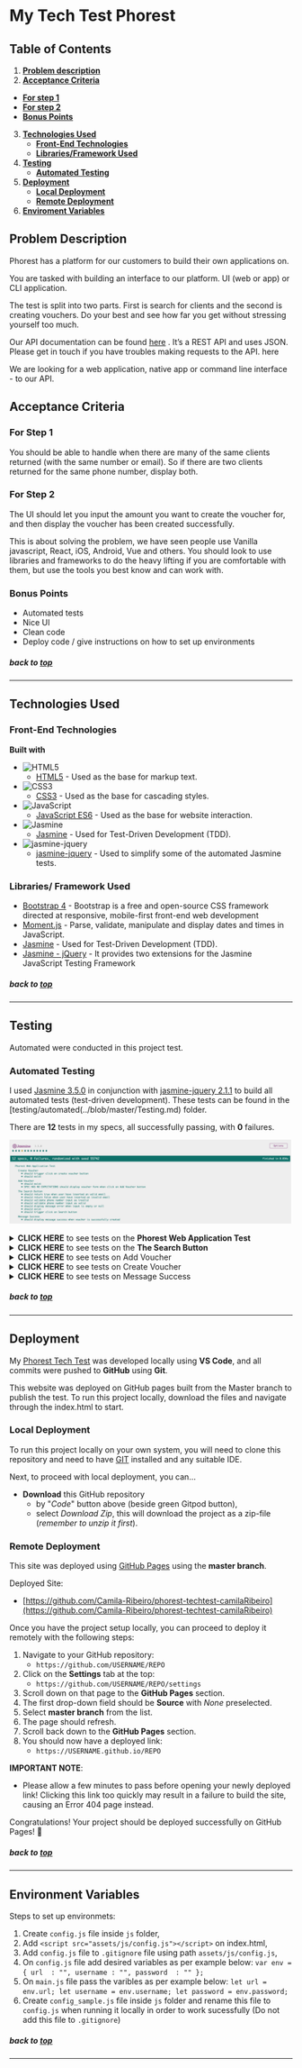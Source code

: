 # My Tech Test Phorest

## Table of Contents
1. [**Problem description**](#problem-description)
2. [**Acceptance Criteria**](#acceptance-criteria)
  - [**For step 1**](#for-step-1)
  - [**For step 2**](#for-step-2)
  - [**Bonus Points**](#bonus-points)
3. [**Technologies Used**](#technologies-used)
    - [**Front-End Technologies**](#front-end-technologies)
    - [**Libraries/Framework Used**](#Libraries/-framework-used)
4. [**Testing**](#testing)
    - [**Automated Testing**](#automated-testing)
5. [**Deployment**](#deployment)
    - [**Local Deployment**](#local-deployment)
    - [**Remote Deployment**](#remote-deployment)
6. [**Enviroment Variables**](#environment-variable)
   

## Problem Description
Phorest has a platform for our customers to build their own applications on.

You are tasked with building an interface to our platform. UI (web or app) or CLI application.

The test is split into two parts. First is search for clients and the second is creating vouchers. Do
your best and see how far you get without stressing yourself too much.

Our API documentation can be found [here](https://api-gateway-dev.phorest.com/third-party-api-server/swagger-ui.html) . It’s a REST API and uses JSON. Please get in touch if
you have troubles making requests to the API.
here

We are looking for a web application, native app or command line interface - to our API.


## Acceptance Criteria

### For Step 1
You should be able to handle when there are many of the same clients returned (with the same
number or email). So if there are two clients returned for the same phone number, display both.

### For Step 2
The UI should let you input the amount you want to create the voucher for, and then display the
voucher has been created successfully.

This is about solving the problem, we have seen people use Vanilla javascript, React, iOS, Android,
Vue and others. You should look to use libraries and frameworks to do the heavy lifting if you are
comfortable with them, but use the tools you best know and can work with.

### Bonus Points
- Automated tests
- Nice UI
- Clean code
- Deploy code / give instructions on how to set up environments

##### back to [top](#table-of-contents)
***


## Technologies Used

### Front-End Technologies
<b>Built with</b>
- ![HTML5](https://img.shields.io/static/v1?label=HTML&message=5&color=E34F26&logo=html5&logoColor=ffffff)
    - [HTML5](https://developer.mozilla.org/en-US/docs/Web/Guide/HTML/HTML5) - Used as the base for markup text.
- ![CSS3](https://img.shields.io/static/v1?label=CSS&message=3&color=1572B6&logo=css3&logoColor=ffffff)
    - [CSS3](https://developer.mozilla.org/en-US/docs/Web/CSS/CSS3) - Used as the base for cascading styles.
- ![JavaScript](https://img.shields.io/static/v1?label=JavaScript&message=ES6&color=F7DF1E&logo=javascript&logoColor=ffffff)
    - [JavaScript ES6](https://developer.mozilla.org/en-US/docs/Web/JavaScript) - Used as the base for website interaction.
- ![Jasmine](https://img.shields.io/static/v1?label=Jasmine&message=3.5.0&color=8A4182)
    - [Jasmine](https://jasmine.github.io/) - Used for Test-Driven Development (TDD).
- ![jasmine-jquery](https://img.shields.io/static/v1?label=jasmine-jquery&message=2.1.1&color=535B9F)
    - [jasmine-jquery](https://www.npmjs.com/package/jasmine-jquery) - Used to simplify some of the automated Jasmine tests.

### Libraries/ Framework Used
- [Bootstrap 4](https://getbootstrap.com/) - Bootstrap is a free and open-source CSS framework directed at responsive, mobile-first front-end web development
- [Moment.js](https://momentjs.com/) - Parse, validate, manipulate and display dates and times in JavaScript.
- [Jasmine](https://jasmine.github.io/) - Used for Test-Driven Development (TDD).
- [Jasmine - jQuery](https://github.com/velesin/jasmine-jquery) - It provides two extensions for the Jasmine JavaScript Testing Framework

 
##### back to [top](#table-of-contents)
***

## Testing
Automated were conducted in this project test. 

### Automated Testing
I used [Jasmine 3.5.0](https://jasmine.github.io/) in conjunction with [jasmine-jquery 2.1.1](https://github.com/velesin/jasmine-jquery) to build all automated tests (test-driven development). These tests can be found in the [testing/automated(../blob/master/Testing.md) folder.

There are **12** tests in my specs, all successfully passing, with **0** failures.

![Jasmine Spec Results](testing/automated/jasmine-test.png "Jasmine Spec Results")

<details>
<summary><b>CLICK HERE</b> to see tests on the <b>Phorest Web Application Test</b></summary>

- describe: The Search Button
- describe: Add Voucher
- describe: Create Voucher
- describe: Message Success

</details>
<details>
<summary><b>CLICK HERE</b> to see tests on the <b>The Search Button</b></summary>

- should exist
- should trigger click on Search button
- should display message error when input is empty or null
- should return false when user have inserted an invalid email
- should return true when user have inserted an valid email
- should validate phone number input as valid
- should validate phone number input as invalid
</details>

<details>
<summary><b>CLICK HERE</b> to see tests on Add Voucher</b></summary>

- should exist
- should display voucher form when click on Add Voucher button

</details>

<details>
<summary><b>CLICK HERE</b> to see tests on Create Voucher</b></summary>

- should exist
- should trigger click on create voucher button

</details>

<details>
<summary><b>CLICK HERE</b> to see tests on Message Success</b></summary>

- should display message success when voucher is successfully created

</details>

##### back to [top](#table-of-contents)

*** 
## Deployment

My [Phorest Tech Test](https://github.com/Camila-Ribeiro/phorest-techtest-camilaRibeiro) was developed locally using **VS Code**, and all commits were pushed to **GitHub** using **Git**.

This website was deployed on GitHub pages built from the Master branch to publish the test.
To run this project locally, download the files and navigate through the index.html to start.

### Local Deployment

To run this project locally on your own system, you will need to clone this repository and need to have [GIT](https://www.atlassian.com/git/tutorials/install-git) installed and any suitable IDE.

Next, to proceed with local deployment, you can...

- **Download** this GitHub repository
    - by "*Code*" button above (beside green Gitpod button),
    - select *Download Zip*, this will download the project as a zip-file (*remember to unzip it first*).

### Remote Deployment

This site was deployed using [GitHub Pages](https://pages.github.com/) using the **master branch**.

Deployed Site:
- [https://github.com/Camila-Ribeiro/phorest-techtest-camilaRibeiro](https://github.com/Camila-Ribeiro/phorest-techtest-camilaRibeiro)

Once you have the project setup locally, you can proceed to deploy it remotely with the following steps:

1. Navigate to your GitHub repository:
    - `https://github.com/USERNAME/REPO`
2. Click on the **Settings** tab at the top:
    - `https://github.com/USERNAME/REPO/settings`
3. Scroll down on that page to the **GitHub Pages** section.
4. The first drop-down field should be **Source** with *None* preselected.
5. Select **master branch** from the list.
6. The page should refresh.
7. Scroll back down to the **GitHub Pages** section.
8. You should now have a deployed link:
    - `https://USERNAME.github.io/REPO`

**IMPORTANT NOTE**:
- Please allow a few minutes to pass before opening your newly deployed link! Clicking this link too quickly may result in a failure to build the site, causing an Error 404 page instead.

Congratulations! Your project should be deployed successfully on GitHub Pages! :tada: 

##### back to [top](#table-of-contents)

*** 


## Environment Variables
Steps to set up environmets:

1. Create `config.js` file inside `js` folder,
2. Add `<script src="assets/js/config.js"></script>` on index.html,
3. Add `config.js` file to `.gitignore` file using path `assets/js/config.js`,
4. On `config.js` file add desired variables as per example below:
    `var env = {
        url  : "",
        username : "",
        password  : ""
    };`
5. On `main.js` file pass the varibles as per example below:
    `let url = env.url;
    let username = env.username;
    let password = env.password;`
6.  Create `config_sample.js` file inside `js` folder and rename this file to `config.js` when running it locally in order to work sucessfully (Do not add this file to `.gitignore`)


##### back to [top](#table-of-contents)

*** 
